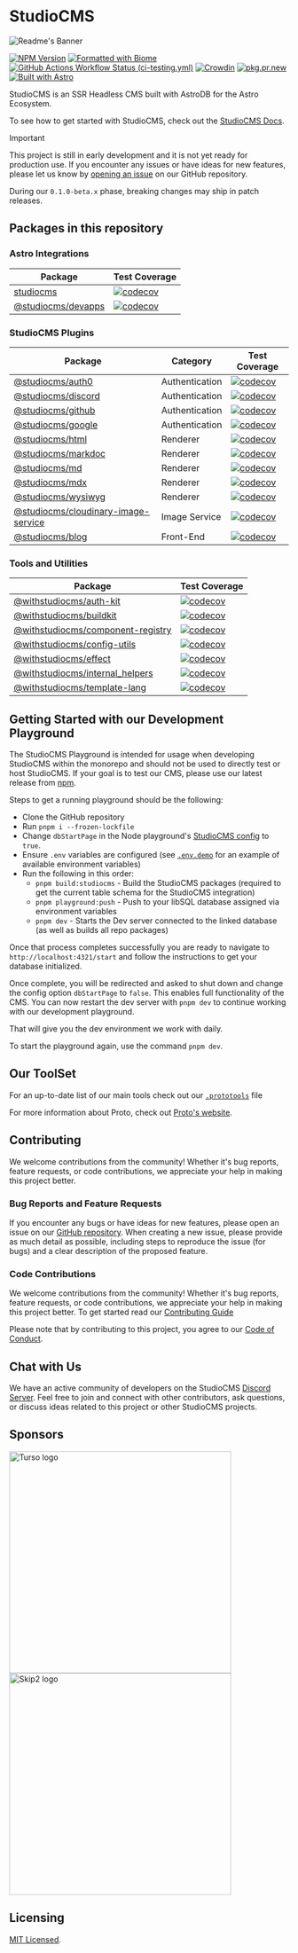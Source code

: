 # StudioCMS

![Readme's Banner](./assets/banner-readme.png)

[![NPM Version](https://img.shields.io/npm/v/studiocms)](https://npm.im/studiocms)
[![Formatted with Biome](https://img.shields.io/badge/Formatted_with-Biome-60a5fa?style=flat&logo=biome)](https://biomejs.dev/)
[![GitHub Actions Workflow Status (ci-testing.yml) ](https://img.shields.io/github/actions/workflow/status/withstudiocms/studiocms/ci-testing.yml?branch=main&logo=githubactions&logoColor=%232088FF&label=repo%20tests)](https://github.com/withstudiocms/studiocms/actions/workflows/ci-testing.yml)
[![Crowdin](https://badges.crowdin.net/studiocms/localized.svg)](https://crowdin.com/project/studiocms)
[![pkg.pr.new](https://img.shields.io/badge/Continuous%20Releases-pkg.pr.new-8A2BE2?logo=pkgsrc&logoColor=FFF)](https://pkg.pr.new/~/withstudiocms/studiocms)
[![Built with Astro](https://astro.badg.es/v2/built-with-astro/tiny.svg)](https://astro.build)

StudioCMS is an SSR Headless CMS built with AstroDB for the Astro Ecosystem.

To see how to get started with StudioCMS, check out the [StudioCMS Docs](https://docs.studiocms.dev).

> [!IMPORTANT]
> This project is still in early development and it is not yet ready for production use. If you encounter any issues or have ideas for new features, please let us know by [opening an issue](https://github.com/withstudiocms/studiocms/issues/new/choose) on our GitHub repository.
>
> During our `0.1.0-beta.x` phase, breaking changes may ship in patch releases.

## Packages in this repository

### Astro Integrations

| Package | Test Coverage |
| ------- | ------------- |
| [studiocms](./packages/studiocms/) | [![codecov](https://codecov.io/github/withstudiocms/studiocms/graph/badge.svg?token=RN8LT1O5E2&component=studiocms)](https://codecov.io/github/withstudiocms/studiocms) |
| [@studiocms/devapps](./packages/@studiocms/devapps/) | [![codecov](https://codecov.io/github/withstudiocms/studiocms/graph/badge.svg?token=RN8LT1O5E2&component=studiocms_devapps)](https://codecov.io/github/withstudiocms/studiocms) |

### StudioCMS Plugins

| Package | Category | Test Coverage |
| ------- | -------- | ------------- |
| [@studiocms/auth0](./packages/@studiocms/auth0/) | Authentication | [![codecov](https://codecov.io/github/withstudiocms/studiocms/graph/badge.svg?token=RN8LT1O5E2&component=studiocms_auth0)](https://codecov.io/github/withstudiocms/studiocms) |
| [@studiocms/discord](./packages/@studiocms/discord/) | Authentication | [![codecov](https://codecov.io/github/withstudiocms/studiocms/graph/badge.svg?token=RN8LT1O5E2&component=studiocms_discord)](https://codecov.io/github/withstudiocms/studiocms) |
| [@studiocms/github](./packages/@studiocms/github/) | Authentication | [![codecov](https://codecov.io/github/withstudiocms/studiocms/graph/badge.svg?token=RN8LT1O5E2&component=studiocms_github)](https://codecov.io/github/withstudiocms/studiocms) |
| [@studiocms/google](./packages/@studiocms/google/) | Authentication | [![codecov](https://codecov.io/github/withstudiocms/studiocms/graph/badge.svg?token=RN8LT1O5E2&component=studiocms_google)](https://codecov.io/github/withstudiocms/studiocms) |
| [@studiocms/html](./packages/@studiocms/html/) | Renderer | [![codecov](https://codecov.io/github/withstudiocms/studiocms/graph/badge.svg?token=RN8LT1O5E2&component=studiocms_html)](https://codecov.io/github/withstudiocms/studiocms) |
| [@studiocms/markdoc](./packages/@studiocms/markdoc/) | Renderer | [![codecov](https://codecov.io/github/withstudiocms/studiocms/graph/badge.svg?token=RN8LT1O5E2&component=studiocms_markdoc)](https://codecov.io/github/withstudiocms/studiocms) |
| [@studiocms/md](./packages/@studiocms/md/) | Renderer | [![codecov](https://codecov.io/github/withstudiocms/studiocms/graph/badge.svg?token=RN8LT1O5E2&component=studiocms_md)](https://codecov.io/github/withstudiocms/studiocms) |
| [@studiocms/mdx](./packages/@studiocms/mdx/) | Renderer | [![codecov](https://codecov.io/github/withstudiocms/studiocms/graph/badge.svg?token=RN8LT1O5E2&component=studiocms_mdx)](https://codecov.io/github/withstudiocms/studiocms) |
| [@studiocms/wysiwyg](./packages/@studiocms/wysiwyg/) | Renderer | [![codecov](https://codecov.io/github/withstudiocms/studiocms/graph/badge.svg?token=RN8LT1O5E2&component=studiocms_wysiwyg)](https://codecov.io/github/withstudiocms/studiocms) |
| [@studiocms/cloudinary-image-service](./packages/@studiocms/cloudinary-image-service/) | Image Service | [![codecov](https://codecov.io/github/withstudiocms/studiocms/graph/badge.svg?token=RN8LT1O5E2&component=studiocms_cloudinary-image-service)](https://codecov.io/github/withstudiocms/studiocms) |
| [@studiocms/blog](./packages/@studiocms/blog/) | Front-End | [![codecov](https://codecov.io/github/withstudiocms/studiocms/graph/badge.svg?token=RN8LT1O5E2&component=studiocms_blog)](https://codecov.io/github/withstudiocms/studiocms) |

### Tools and Utilities

| Package | Test Coverage |
| ------- | ------------- |
| [@withstudiocms/auth-kit](./packages/@withstudiocms/auth-kit/) | [![codecov](https://codecov.io/github/withstudiocms/studiocms/graph/badge.svg?token=RN8LT1O5E2&component=withstudiocms_auth_kit)](https://codecov.io/github/withstudiocms/studiocms) |
| [@withstudiocms/buildkit](./packages/@withstudiocms/buildkit/) | [![codecov](https://codecov.io/github/withstudiocms/studiocms/graph/badge.svg?token=RN8LT1O5E2&component=withstudiocms_buildkit)](https://codecov.io/github/withstudiocms/studiocms) |
| [@withstudiocms/component-registry](./packages/@withstudiocms/component-registry/) | [![codecov](https://codecov.io/github/withstudiocms/studiocms/graph/badge.svg?token=RN8LT1O5E2&component=withstudiocms_component_registry)](https://codecov.io/github/withstudiocms/studiocms) |
| [@withstudiocms/config-utils](./packages/@withstudiocms/config-utils/) | [![codecov](https://codecov.io/github/withstudiocms/studiocms/graph/badge.svg?token=RN8LT1O5E2&component=withstudiocms_config_utils)](https://codecov.io/github/withstudiocms/studiocms) |
| [@withstudiocms/effect](./packages/@withstudiocms/effect/) | [![codecov](https://codecov.io/github/withstudiocms/studiocms/graph/badge.svg?token=RN8LT1O5E2&component=withstudiocms_effect)](https://codecov.io/github/withstudiocms/studiocms) |
| [@withstudiocms/internal_helpers](./packages/@withstudiocms/internal_helpers/) | [![codecov](https://codecov.io/github/withstudiocms/studiocms/graph/badge.svg?token=RN8LT1O5E2&component=withstudiocms_internal_helpers)](https://codecov.io/github/withstudiocms/studiocms) |
| [@withstudiocms/template-lang](./packages/@withstudiocms/template-lang/) | [![codecov](https://codecov.io/github/withstudiocms/studiocms/graph/badge.svg?token=RN8LT1O5E2&component=withstudiocms_template_lang)](https://codecov.io/github/withstudiocms/studiocms) |

## Getting Started with our Development Playground

The StudioCMS Playground is intended for usage when developing StudioCMS within the monorepo and should not be used to directly test or host StudioCMS. If your goal is to test our CMS, please use our latest release from [npm](https://npm.im/studiocms).

Steps to get a running playground should be the following:

- Clone the GitHub repository
- Run `pnpm i --frozen-lockfile`
- Change `dbStartPage` in the Node playground's [StudioCMS config](./playground/studiocms.config.mjs) to `true`.
- Ensure `.env` variables are configured (see [`.env.demo`](./playground/.env.demo) for an example of available environment variables)
- Run the following in this order:
  - `pnpm build:studiocms` - Build the StudioCMS packages (required to get the current table schema for the StudioCMS integration)
  - `pnpm playground:push` - Push to your libSQL database assigned via environment variables
  - `pnpm dev` - Starts the Dev server connected to the linked database (as well as builds all repo packages)

Once that process completes successfully you are ready to navigate to `http://localhost:4321/start` and follow the instructions to get your database initialized.

Once complete, you will be redirected and asked to shut down and change the config option `dbStartPage` to `false`. This enables full functionality of the CMS. You can now restart the dev server with `pnpm dev` to continue working with our development playground.

That will give you the dev environment we work with daily.

To start the playground again, use the command `pnpm dev`.

## Our ToolSet

For an up-to-date list of our main tools check out our [`.prototools`](.prototools) file

For more information about Proto, check out [Proto's website](https://moonrepo.dev/proto).

## Contributing

We welcome contributions from the community! Whether it's bug reports, feature requests, or code contributions, we appreciate your help in making this project better.

### Bug Reports and Feature Requests

If you encounter any bugs or have ideas for new features, please open an issue on our [GitHub repository](https://github.com/withstudiocms/studiocms). When creating a new issue, please provide as much detail as possible, including steps to reproduce the issue (for bugs) and a clear description of the proposed feature.

### Code Contributions

We welcome contributions from the community! Whether it's bug reports, feature requests, or code contributions, we appreciate your help in making this project better. To get started read our [Contributing Guide](https://docs.studiocms.dev/contributing/getting-started/)

Please note that by contributing to this project, you agree to our [Code of Conduct](https://github.com/withstudiocms/.github/blob/main/CODE_OF_CONDUCT.md).

## Chat with Us

We have an active community of developers on the StudioCMS [Discord Server](https://chat.studiocms.dev/). Feel free to join and connect with other contributors, ask questions, or discuss ideas related to this project or other StudioCMS projects.

## Sponsors

<a href="https://tur.so/studiocms" rel="sponsored" target="_blank"><img src="https://turso.tech/logokit/turso-logo-illustrated.svg" width="400px" alt="Turso logo" /></a>
<a href="https://www.skip2.net/?utm_source=studiocms" rel="sponsored" target="_blank"><img src="https://www.skip2.net/images/logo.svg" width="400px" alt="Skip2 logo" /></a>

## Licensing

[MIT Licensed](./LICENSE).
